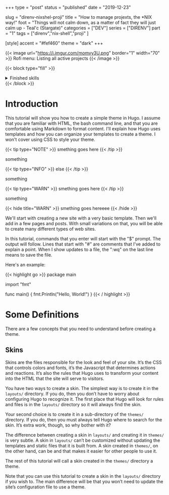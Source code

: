 +++
type = "post"
status = "published"
date = "2019-12-23"

slug = "direnv-nixshel-proji"
title = "How to manage projexts, the *NIX way!"
foot = "Things will not calm down, as a matter of fact they will just calm up - Teal'c (Stargate)"
categories = ["DEV"]
series = ["DIRENV"]
part = "1"
tags = ["direnv","nix-shell","proji" ]

[style]
    accent = "#fef460"
    theme = "dark"
+++


{{< image url="https://i.imgur.com/momvy3U.png" border="1" width="70" >}} Rofi menu: Listing all active projects {{< /image >}}

{{< block type="fill" >}}
<details class="dropdown">
  <summary>Finished skills</summary>
  smething goes here
</details>
{{< /block >}}





# Introduction

This tutorial will show you how to create a simple theme in Hugo. I assume that you are familiar with HTML, the bash command line, and that you are comfortable using Markdown to format content. I'll explain how Hugo uses templates and how you can organize your templates to create a theme. I won't cover using CSS to style your theme.

{{< tip type="NOTE" >}}
smething goes here
{{< /tip >}}

something


{{< tip type="INFO" >}}
else
{{< /tip >}}

something


{{< tip type="WARN" >}}
smething goes here
{{< /tip >}}

something

{{< hide title="WARN" >}}
smething goes hereeee
{{< /hide >}}



We'll start with creating a new site with a very basic template. Then we'll add in a few pages and posts. With small variations on that, you will be able to create many different types of web sites.

In this tutorial, commands that you enter will start with the "$" prompt. The output will follow. Lines that start with "#" are comments that I've added to explain a point. When I show updates to a file, the ":wq" on the last line means to save the file.

Here's an example:

{{< highlight go >}}
package main

import "fmt"

func main() {
	fmt.Println("Hello, World!")
}
{{< / highlight >}}


# Some Definitions

There are a few concepts that you need to understand before creating a theme.

## Skins

Skins are the files responsible for the look and feel of your site. It’s the CSS that controls colors and fonts, it’s the Javascript that determines actions and reactions. It’s also the rules that Hugo uses to transform your content into the HTML that the site will serve to visitors.

You have two ways to create a skin. The simplest way is to create it in the ```layouts/``` directory. If you do, then you don’t have to worry about configuring Hugo to recognize it. The first place that Hugo will look for rules and files is in the ```layouts/``` directory so it will always find the skin.

Your second choice is to create it in a sub-directory of the ```themes/``` directory. If you do, then you must always tell Hugo where to search for the skin. It’s extra work, though, so why bother with it?

The difference between creating a skin in ```layouts/``` and creating it in ```themes/``` is very subtle. A skin in ```layouts/``` can’t be customized without updating the templates and static files that it is built from. A skin created in ```themes/```, on the other hand, can be and that makes it easier for other people to use it.

The rest of this tutorial will call a skin created in the ```themes/``` directory a theme.

Note that you can use this tutorial to create a skin in the ```layouts/``` directory if you wish to. The main difference will be that you won’t need to update the site’s configuration file to use a theme.
